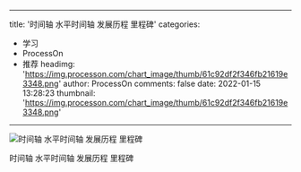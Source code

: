 
---
title: '时间轴 水平时间轴 发展历程 里程碑'
categories: 
 - 学习
 - ProcessOn
 - 推荐
headimg: 'https://img.processon.com/chart_image/thumb/61c92df2f346fb21619e3348.png'
author: ProcessOn
comments: false
date: 2022-01-15 13:28:23
thumbnail: 'https://img.processon.com/chart_image/thumb/61c92df2f346fb21619e3348.png'
---

<div>   
<img class="thumb" alt="时间轴 水平时间轴 发展历程 里程碑" src="https://img.processon.com/chart_image/thumb/61c92df2f346fb21619e3348.png" referrerpolicy="no-referrer">
<p>时间轴 水平时间轴 发展历程 里程碑</p>  
</div>
            
